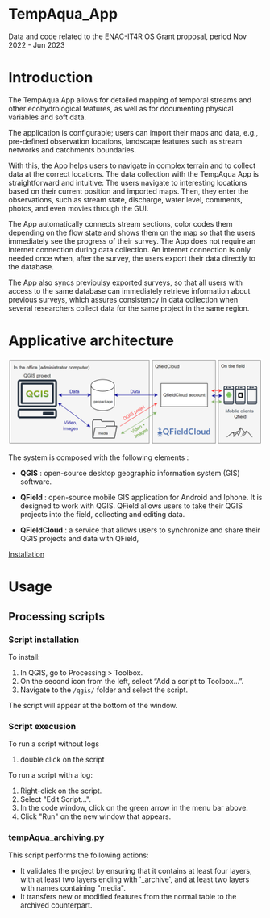 # TempAqua_App

Data and code related to the ENAC-IT4R OS Grant proposal, period Nov 2022 - Jun 2023

# Introduction

The TempAqua App allows for detailed mapping of temporal streams  and other ecohydrological features, as well as for documenting physical variables and soft data. 

The  application is configurable; users can import their maps and data, e.g., pre-defined observation  locations, landscape features such as stream networks and catchments boundaries. 

With this, the  App helps users to navigate in complex terrain and to collect data at the correct locations. The  data collection with the TempAqua App is straightforward and intuitive: The users navigate to  interesting locations based on their current position and imported maps. Then, they enter the  observations, such as stream state, discharge, water level, comments, photos, and even movies through the GUI. 

The App automatically connects stream sections, color codes them depending on  the flow state and shows them on the map so that the users immediately see the progress of their survey. The App  does not require an internet connection during data collection. An internet connection is only  needed once when, after the survey, the users export their data directly to the database. 

The App also syncs previoulsy exported surveys, so that all  users with access to the same database can immediately retrieve information about previous  surveys, which assures consistency in data collection when several researchers collect data for  the same project in the same region.

# Applicative architecture

![tt](doc/static/applicative_architecture.png)

The system is composed with the following elements : 

* **QGIS** : open-source desktop geographic information system (GIS) software.

* **QField**  : open-source mobile GIS application for Android and Iphone. It is designed to work with QGIS. QField allows users to take their QGIS projects into the field, collecting and editing data.

* **QFieldCloud** : a service that allows users to synchronize and share their QGIS projects and data with QField,


[Installation](doc/INSTALLATION.md)



# Usage
## Processing scripts

### Script installation

To install:

1. In QGIS, go to Processing > Toolbox.
2. On the second icon from the left, select “Add a script to Toolbox…”.
3. Navigate to the `/qgis/` folder and select the script.

The script will appear at the bottom of the window.

### Script execusion

To run a script without logs

1. double click on the script 

To run a script with a log:

1. Right-click on the script.
2. Select "Edit Script...".
3. In the code window, click on the green arrow in the menu bar above.
4. Click "Run" on the new window that appears.

### tempAqua_archiving.py

This script performs the following actions:

- It validates the project by ensuring that it contains at least four layers, with at least two layers ending with '_archive', and at least two layers with names containing "media".
- It transfers new or modified features from the normal table to the archived counterpart.